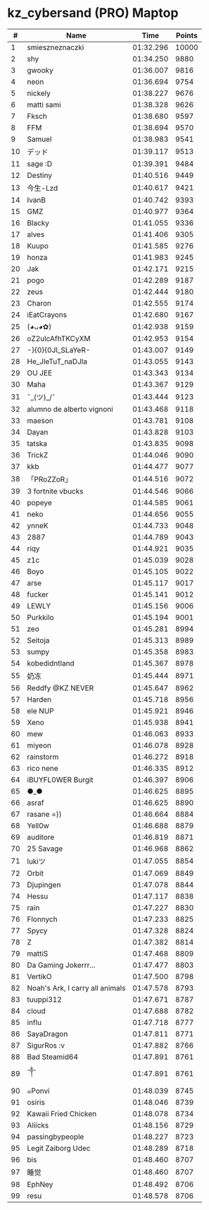 # kz_cybersand (PRO) Maptop

|  # | Name | Time | Points |
|-------------- | -------------- | -------------- | -------------- | 
| 1 | smieszneznaczki | 01:32.296 | 10000 | 
| 2 | shy | 01:34.250 | 9880 | 
| 3 | gwooky | 01:36.007 | 9816 | 
| 4 | neon | 01:36.694 | 9754 | 
| 5 | nickely | 01:38.227 | 9676 | 
| 6 | matti sami | 01:38.328 | 9626 | 
| 7 | Fksch | 01:38.680 | 9597 | 
| 8 | FFM | 01:38.694 | 9570 | 
| 9 | Samuel | 01:38.983 | 9541 | 
| 10 | デッド | 01:39.117 | 9513 | 
| 11 | sage :D | 01:39.391 | 9484 | 
| 12 | Destiny | 01:40.516 | 9449 | 
| 13 | 今生-Lzd | 01:40.617 | 9421 | 
| 14 | IvanB | 01:40.742 | 9393 | 
| 15 | GMZ | 01:40.977 | 9364 | 
| 16 | Blacky | 01:41.055 | 9336 | 
| 17 | alves | 01:41.406 | 9305 | 
| 18 | Kuupo | 01:41.585 | 9276 | 
| 19 | honza | 01:41.983 | 9245 | 
| 20 | Jak | 01:42.171 | 9215 | 
| 21 | pogo | 01:42.289 | 9187 | 
| 22 | zeus | 01:42.444 | 9180 | 
| 23 | Charon | 01:42.555 | 9174 | 
| 24 | iEatCrayons | 01:42.680 | 9167 | 
| 25 | (◕ᴗ◕✿) | 01:42.938 | 9159 | 
| 26 | oZ2ulcAfhTKCyXM | 01:42.953 | 9154 | 
| 27 | -}{0}{0JI_SLaYeR- | 01:43.007 | 9149 | 
| 28 | He_JleTuT_naDJla | 01:43.055 | 9143 | 
| 29 | OU JEE | 01:43.343 | 9134 | 
| 30 | Maha | 01:43.367 | 9129 | 
| 31 | ¯\_(ツ)_/¯ | 01:43.444 | 9123 | 
| 32 | alumno de alberto vignoni | 01:43.468 | 9118 | 
| 33 | maeson | 01:43.781 | 9108 | 
| 34 | Dayan | 01:43.828 | 9103 | 
| 35 | tatska | 01:43.835 | 9098 | 
| 36 | TrickZ | 01:44.046 | 9090 | 
| 37 | kkb | 01:44.477 | 9077 | 
| 38 | 「PRoZZoR」 | 01:44.516 | 9072 | 
| 39 | 3 fortnite vbucks | 01:44.546 | 9066 | 
| 40 | popeye | 01:44.585 | 9061 | 
| 41 | neko | 01:44.656 | 9055 | 
| 42 | ynneK | 01:44.733 | 9048 | 
| 43 | 2887 | 01:44.789 | 9043 | 
| 44 | riqy | 01:44.921 | 9035 | 
| 45 | z1c | 01:45.039 | 9028 | 
| 46 | Boyo | 01:45.105 | 9022 | 
| 47 | arse | 01:45.117 | 9017 | 
| 48 | fucker | 01:45.141 | 9012 | 
| 49 | LEWLY | 01:45.156 | 9006 | 
| 50 | Purkkilo | 01:45.194 | 9001 | 
| 51 | zeo | 01:45.281 | 8994 | 
| 52 | Seitoja | 01:45.313 | 8989 | 
| 53 | sumpy | 01:45.358 | 8983 | 
| 54 | kobedidntland | 01:45.367 | 8978 | 
| 55 | 奶冻 | 01:45.444 | 8971 | 
| 56 | Reddfy @KZ NEVER | 01:45.647 | 8962 | 
| 57 | Harden | 01:45.718 | 8956 | 
| 58 | ele NUP | 01:45.921 | 8946 | 
| 59 | Xeno | 01:45.938 | 8941 | 
| 60 | mew | 01:46.063 | 8933 | 
| 61 | miyeon | 01:46.078 | 8928 | 
| 62 | rainstorm | 01:46.272 | 8918 | 
| 63 | rico nene | 01:46.335 | 8912 | 
| 64 | iBUYFL0WER Burgit | 01:46.397 | 8906 | 
| 65 | ●_● | 01:46.625 | 8895 | 
| 66 | asraf | 01:46.625 | 8890 | 
| 67 | rasane =)) | 01:46.664 | 8884 | 
| 68 | Yell0w | 01:46.688 | 8879 | 
| 69 | auditore | 01:46.819 | 8871 | 
| 70 | 25 Savage | 01:46.968 | 8862 | 
| 71 | lukiツ | 01:47.055 | 8854 | 
| 72 | Orbit | 01:47.069 | 8849 | 
| 73 | Djupingen | 01:47.078 | 8844 | 
| 74 | Hessu | 01:47.117 | 8838 | 
| 75 | rain | 01:47.227 | 8830 | 
| 76 | Flonnych | 01:47.233 | 8825 | 
| 77 | Spycy | 01:47.328 | 8824 | 
| 78 | Z | 01:47.382 | 8814 | 
| 79 | mattiS | 01:47.468 | 8809 | 
| 80 | Da Gaming Jokerrr... | 01:47.477 | 8803 | 
| 81 | VertikO | 01:47.500 | 8798 | 
| 82 | Noah's Ark, I carry all animals | 01:47.578 | 8793 | 
| 83 | tuuppi312 | 01:47.671 | 8787 | 
| 84 | cloud | 01:47.688 | 8782 | 
| 85 | influ | 01:47.718 | 8777 | 
| 86 | SayaDragon | 01:47.811 | 8771 | 
| 87 | SigurRos :v | 01:47.882 | 8766 | 
| 88 | Bad Steamid64 | 01:47.891 | 8761 | 
| 89 | ༒ | 01:47.891 | 8761 | 
| 90 | ๑Ponvi | 01:48.039 | 8745 | 
| 91 | osiris | 01:48.046 | 8739 | 
| 92 | Kawaii Fried Chicken | 01:48.078 | 8734 | 
| 93 | Aliicks | 01:48.156 | 8729 | 
| 94 | passingbypeople | 01:48.227 | 8723 | 
| 95 | Legit Zaiborg Udec | 01:48.289 | 8718 | 
| 96 | bis | 01:48.460 | 8707 | 
| 97 | 睡觉 | 01:48.460 | 8707 | 
| 98 | EphNey | 01:48.492 | 8706 | 
| 99 | resu | 01:48.578 | 8706 | 

